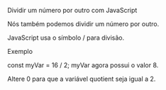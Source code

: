 Dividir um número por outro com JavaScript

Nós também podemos dividir um número por outro.

JavaScript usa o símbolo / para divisão.

Exemplo

const myVar = 16 / 2;
myVar agora possui o valor 8.

Altere 0 para que a variável quotient seja igual a 2.